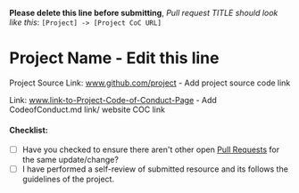 **Please delete this line before submitting**, _Pull request TITLE should look like this_: `[Project] -> [Project CoC URL]`

# Project Name - Edit this line

Project Source Link: www.github.com/project - Add project source code link

Link: www.link-to-Project-Code-of-Conduct-Page - Add CodeofConduct.md link/ website COC link

#### Checklist:

- [ ] Have you checked to ensure there aren't other open [Pull Requests](../pulls) for the same update/change?
- [ ] I have performed a self-review of submitted resource and its follows the guidelines of the project.
